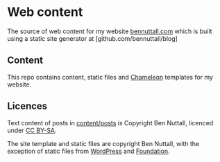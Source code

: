 # Web content

The source of web content for my website [bennuttall.com](https://bennuttall.com) which is built
using a static site generator at [github.com/bennuttall/blog]

## Content

This repo contains content, static files and
[Chameleon](https://chameleon.readthedocs.io/en/latest/) templates for my website.

## Licences

Text content of posts in [content/posts](content/posts/) is Copyright Ben Nuttall, licenced under
[CC BY-SA](https://creativecommons.org/licenses/by-sa/4.0/deed.en). 

The site template and static files are copyright Ben Nuttall, with the exception of static files
from [WordPress](https://wordpress.org/) and [Foundation](https://get.foundation/).